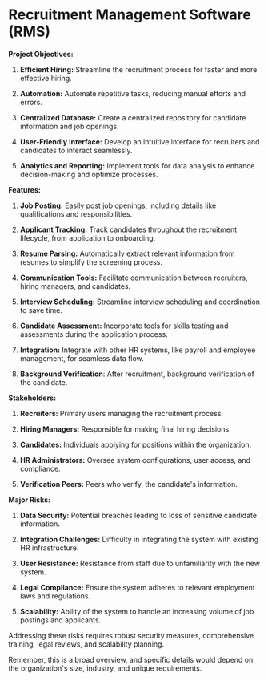 # Recruitment Management Software (RMS)

**Project Objectives:**

1. **Efficient Hiring:** Streamline the recruitment process for faster and more effective hiring.

2. **Automation:** Automate repetitive tasks, reducing manual efforts and errors.

3. **Centralized Database:** Create a centralized repository for candidate information and job openings.

4. **User-Friendly Interface:** Develop an intuitive interface for recruiters and candidates to interact seamlessly.

5. **Analytics and Reporting:** Implement tools for data analysis to enhance decision-making and optimize processes.

**Features:**

1. **Job Posting:** Easily post job openings, including details like qualifications and responsibilities.

2. **Applicant Tracking:** Track candidates throughout the recruitment lifecycle, from application to onboarding.

3. **Resume Parsing:** Automatically extract relevant information from resumes to simplify the screening process.

4. **Communication Tools:** Facilitate communication between recruiters, hiring managers, and candidates.

5. **Interview Scheduling:** Streamline interview scheduling and coordination to save time.

6. **Candidate Assessment:** Incorporate tools for skills testing and assessments during the application process.

7. **Integration:** Integrate with other HR systems, like payroll and employee management, for seamless data flow.

8. **Background Verification**: After recruitment, background verification of the candidate.

**Stakeholders:**

1. **Recruiters:** Primary users managing the recruitment process.

2. **Hiring Managers:** Responsible for making final hiring decisions.

3. **Candidates:** Individuals applying for positions within the organization.

4. **HR Administrators:** Oversee system configurations, user access, and compliance.

5. **Verification Peers:** Peers who verify, the candidate's information.

**Major Risks:**

1. **Data Security:** Potential breaches leading to loss of sensitive candidate information.

2. **Integration Challenges:** Difficulty in integrating the system with existing HR infrastructure.

3. **User Resistance:** Resistance from staff due to unfamiliarity with the new system.

4. **Legal Compliance:** Ensure the system adheres to relevant employment laws and regulations.

5. **Scalability:** Ability of the system to handle an increasing volume of job postings and applicants.

Addressing these risks requires robust security measures, comprehensive training, legal reviews, and scalability planning.

Remember, this is a broad overview, and specific details would depend on the organization's size, industry, and unique requirements.
